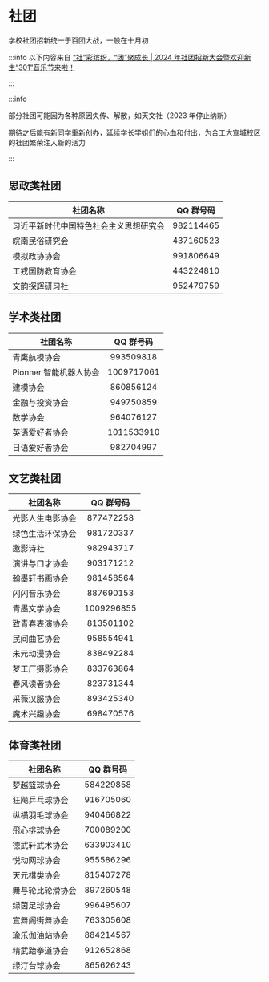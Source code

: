 # 社团

学校社团招新统一于百团大战，一般在十月初

:::info
以下内容来自 [“社”彩缤纷，“团”聚成长 | 2024 年社团招新大会暨欢迎新生“301”音乐节来啦！](https://mp.weixin.qq.com/s?__biz=MzI5ODI3NzE2Mw==&mid=2247523438&idx=1&sn=e271da09188d88b5d8abf9b92edcbd4e&chksm=ed85de67f2f982aba53973b41df679d906e928125fdc043f2c7bce0605e8d15441203c61ddd7&mpshare=1&scene=23&srcid=1023QtJknzfpT6HqrD992hF0&sharer_shareinfo=c1d5f91363ee421399775e4f0547a4ae&sharer_shareinfo_first=c1d5f91363ee421399775e4f0547a4ae#rd)

:::

:::info

部分社团可能因为各种原因失传、解散，如天文社（2023 年停止纳新）

期待之后能有新同学重新创办，延续学长学姐们的心血和付出，为合工大宣城校区的社团繁荣注入新的活力

:::

## 思政类社团

| 社团名称                               | QQ 群号码 |
| -------------------------------------- | :-------: |
| 习近平新时代中国特色社会主义思想研究会 | 982114465 |
| 皖南民俗研究会                         | 437160523 |
| 模拟政协协会                           | 991806649 |
| 工戎国防教育协会                       | 443224810 |
| 文韵探辉研习社                         | 952479759 |

## 学术类社团

| 社团名称               | QQ 群号码  |
| ---------------------- | :--------: |
| 青鹰航模协会           | 993509818  |
| Pionner 智能机器人协会 | 1009717061 |
| 建模协会               | 860856124  |
| 金融与投资协会         | 949750859  |
| 数学协会               | 964076127  |
| 英语爱好者协会         | 1011533910 |
| 日语爱好者协会         | 982704997  |

## 文艺类社团

| 社团名称         | QQ 群号码  |
| ---------------- | :--------: |
| 光影人生电影协会 | 877472258  |
| 绿色生活环保协会 | 981720337  |
| 邀影诗社         | 982943717  |
| 演讲与口才协会   | 903171212  |
| 翰墨轩书画协会   | 981458564  |
| 闪闪音乐协会     | 887690153  |
| 青墨文学协会     | 1009296855 |
| 致青春表演协会   | 813501102  |
| 民间曲艺协会     | 958554941  |
| 未元动漫协会     | 838492284  |
| 梦工厂摄影协会   | 833763864  |
| 春风读者协会     | 823731344  |
| 采薇汉服协会     | 893425340  |
| 魔术兴趣协会     | 698470576  |

## 体育类社团

| 社团名称         | QQ 群号码 |
| ---------------- | :-------: |
| 梦越篮球协会     | 584229858 |
| 狂飚乒乓球协会   | 916705060 |
| 纵横羽毛球协会   | 940466822 |
| 飛心排球协会     | 700089200 |
| 德武轩武术协会   | 633903410 |
| 悦动网球协会     | 955586296 |
| 天元棋类协会     | 815407278 |
| 舞与轮比轮滑协会 | 897260548 |
| 绿茵足球协会     | 996495607 |
| 宣舞阁街舞协会   | 763305608 |
| 瑜乐伽油站协会   | 884214567 |
| 精武跆拳道协会   | 912652868 |
| 绿汀台球协会     | 865626243 |
